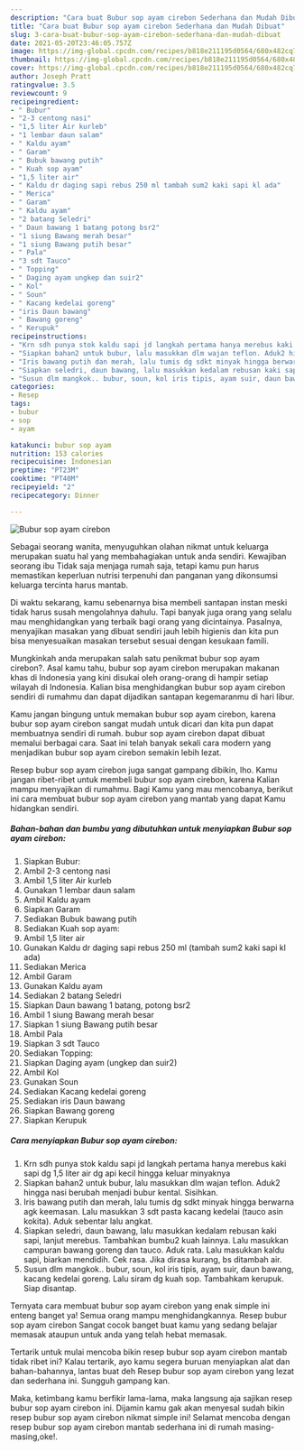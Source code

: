 ```yaml
---
description: "Cara buat Bubur sop ayam cirebon Sederhana dan Mudah Dibuat"
title: "Cara buat Bubur sop ayam cirebon Sederhana dan Mudah Dibuat"
slug: 3-cara-buat-bubur-sop-ayam-cirebon-sederhana-dan-mudah-dibuat
date: 2021-05-20T23:46:05.757Z
image: https://img-global.cpcdn.com/recipes/b818e211195d0564/680x482cq70/bubur-sop-ayam-cirebon-foto-resep-utama.jpg
thumbnail: https://img-global.cpcdn.com/recipes/b818e211195d0564/680x482cq70/bubur-sop-ayam-cirebon-foto-resep-utama.jpg
cover: https://img-global.cpcdn.com/recipes/b818e211195d0564/680x482cq70/bubur-sop-ayam-cirebon-foto-resep-utama.jpg
author: Joseph Pratt
ratingvalue: 3.5
reviewcount: 9
recipeingredient:
- " Bubur"
- "2-3 centong nasi"
- "1,5 liter Air kurleb"
- "1 lembar daun salam"
- " Kaldu ayam"
- " Garam"
- " Bubuk bawang putih"
- " Kuah sop ayam"
- "1,5 liter air"
- " Kaldu dr daging sapi rebus 250 ml tambah sum2 kaki sapi kl ada"
- " Merica"
- " Garam"
- " Kaldu ayam"
- "2 batang Seledri"
- " Daun bawang 1 batang potong bsr2"
- "1 siung Bawang merah besar"
- "1 siung Bawang putih besar"
- " Pala"
- "3 sdt Tauco"
- " Topping"
- " Daging ayam ungkep dan suir2"
- " Kol"
- " Soun"
- " Kacang kedelai goreng"
- "iris Daun bawang"
- " Bawang goreng"
- " Kerupuk"
recipeinstructions:
- "Krn sdh punya stok kaldu sapi jd langkah pertama hanya merebus kaki sapi dg 1,5 liter air dg api kecil hingga keluar minyaknya"
- "Siapkan bahan2 untuk bubur, lalu masukkan dlm wajan teflon. Aduk2 hingga nasi berubah menjadi bubur kental. Sisihkan."
- "Iris bawang putih dan merah, lalu tumis dg sdkt minyak hingga berwarna agk keemasan. Lalu masukkan 3 sdt pasta kacang kedelai (tauco asin kokita). Aduk sebentar lalu angkat."
- "Siapkan seledri, daun bawang, lalu masukkan kedalam rebusan kaki sapi, lanjut merebus. Tambahkan bumbu2 kuah lainnya. Lalu masukkan campuran bawang goreng dan tauco. Aduk rata. Lalu masukkan kaldu sapi, biarkan mendidih. Cek rasa. Jika dirasa kurang, bs ditambah air."
- "Susun dlm mangkok.. bubur, soun, kol iris tipis, ayam suir, daun bawang, kacang kedelai goreng. Lalu siram dg kuah sop. Tambahkam kerupuk. Siap disantap."
categories:
- Resep
tags:
- bubur
- sop
- ayam

katakunci: bubur sop ayam 
nutrition: 153 calories
recipecuisine: Indonesian
preptime: "PT23M"
cooktime: "PT40M"
recipeyield: "2"
recipecategory: Dinner

---
```



![Bubur sop ayam cirebon](https://img-global.cpcdn.com/recipes/b818e211195d0564/680x482cq70/bubur-sop-ayam-cirebon-foto-resep-utama.jpg)

Sebagai seorang wanita, menyuguhkan olahan nikmat untuk keluarga merupakan suatu hal yang membahagiakan untuk anda sendiri. Kewajiban seorang ibu Tidak saja menjaga rumah saja, tetapi kamu pun harus memastikan keperluan nutrisi terpenuhi dan panganan yang dikonsumsi keluarga tercinta harus mantab.

Di waktu  sekarang, kamu sebenarnya bisa membeli santapan instan meski tidak harus susah mengolahnya dahulu. Tapi banyak juga orang yang selalu mau menghidangkan yang terbaik bagi orang yang dicintainya. Pasalnya, menyajikan masakan yang dibuat sendiri jauh lebih higienis dan kita pun bisa menyesuaikan masakan tersebut sesuai dengan kesukaan famili. 



Mungkinkah anda merupakan salah satu penikmat bubur sop ayam cirebon?. Asal kamu tahu, bubur sop ayam cirebon merupakan makanan khas di Indonesia yang kini disukai oleh orang-orang di hampir setiap wilayah di Indonesia. Kalian bisa menghidangkan bubur sop ayam cirebon sendiri di rumahmu dan dapat dijadikan santapan kegemaranmu di hari libur.

Kamu jangan bingung untuk memakan bubur sop ayam cirebon, karena bubur sop ayam cirebon sangat mudah untuk dicari dan kita pun dapat membuatnya sendiri di rumah. bubur sop ayam cirebon dapat dibuat memalui berbagai cara. Saat ini telah banyak sekali cara modern yang menjadikan bubur sop ayam cirebon semakin lebih lezat.

Resep bubur sop ayam cirebon juga sangat gampang dibikin, lho. Kamu jangan ribet-ribet untuk membeli bubur sop ayam cirebon, karena Kalian mampu menyajikan di rumahmu. Bagi Kamu yang mau mencobanya, berikut ini cara membuat bubur sop ayam cirebon yang mantab yang dapat Kamu hidangkan sendiri.

<!--inarticleads1-->

##### Bahan-bahan dan bumbu yang dibutuhkan untuk menyiapkan Bubur sop ayam cirebon:

1. Siapkan  Bubur:
1. Ambil 2-3 centong nasi
1. Ambil 1,5 liter Air kurleb
1. Gunakan 1 lembar daun salam
1. Ambil  Kaldu ayam
1. Siapkan  Garam
1. Sediakan  Bubuk bawang putih
1. Sediakan  Kuah sop ayam:
1. Ambil 1,5 liter air
1. Gunakan  Kaldu dr daging sapi rebus 250 ml (tambah sum2 kaki sapi kl ada)
1. Sediakan  Merica
1. Ambil  Garam
1. Gunakan  Kaldu ayam
1. Sediakan 2 batang Seledri
1. Siapkan  Daun bawang 1 batang, potong bsr2
1. Ambil 1 siung Bawang merah besar
1. Siapkan 1 siung Bawang putih besar
1. Ambil  Pala
1. Siapkan 3 sdt Tauco
1. Sediakan  Topping:
1. Siapkan  Daging ayam (ungkep dan suir2)
1. Ambil  Kol
1. Gunakan  Soun
1. Sediakan  Kacang kedelai goreng
1. Sediakan iris Daun bawang
1. Siapkan  Bawang goreng
1. Siapkan  Kerupuk




<!--inarticleads2-->

##### Cara menyiapkan Bubur sop ayam cirebon:

1. Krn sdh punya stok kaldu sapi jd langkah pertama hanya merebus kaki sapi dg 1,5 liter air dg api kecil hingga keluar minyaknya
1. Siapkan bahan2 untuk bubur, lalu masukkan dlm wajan teflon. Aduk2 hingga nasi berubah menjadi bubur kental. Sisihkan.
1. Iris bawang putih dan merah, lalu tumis dg sdkt minyak hingga berwarna agk keemasan. Lalu masukkan 3 sdt pasta kacang kedelai (tauco asin kokita). Aduk sebentar lalu angkat.
1. Siapkan seledri, daun bawang, lalu masukkan kedalam rebusan kaki sapi, lanjut merebus. Tambahkan bumbu2 kuah lainnya. Lalu masukkan campuran bawang goreng dan tauco. Aduk rata. Lalu masukkan kaldu sapi, biarkan mendidih. Cek rasa. Jika dirasa kurang, bs ditambah air.
1. Susun dlm mangkok.. bubur, soun, kol iris tipis, ayam suir, daun bawang, kacang kedelai goreng. Lalu siram dg kuah sop. Tambahkam kerupuk. Siap disantap.




Ternyata cara membuat bubur sop ayam cirebon yang enak simple ini enteng banget ya! Semua orang mampu menghidangkannya. Resep bubur sop ayam cirebon Sangat cocok banget buat kamu yang sedang belajar memasak ataupun untuk anda yang telah hebat memasak.

Tertarik untuk mulai mencoba bikin resep bubur sop ayam cirebon mantab tidak ribet ini? Kalau tertarik, ayo kamu segera buruan menyiapkan alat dan bahan-bahannya, lantas buat deh Resep bubur sop ayam cirebon yang lezat dan sederhana ini. Sungguh gampang kan. 

Maka, ketimbang kamu berfikir lama-lama, maka langsung aja sajikan resep bubur sop ayam cirebon ini. Dijamin kamu gak akan menyesal sudah bikin resep bubur sop ayam cirebon nikmat simple ini! Selamat mencoba dengan resep bubur sop ayam cirebon mantab sederhana ini di rumah masing-masing,oke!.

